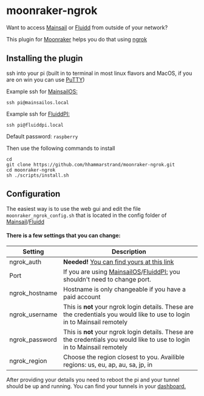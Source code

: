 # moonraker-ngrok

Want to access [Mainsail](https://github.com/meteyou/mainsail) or [Fluidd](https://github.com/cadriel/fluidd) from outside of your network?

This plugin for [Moonraker](https://github.com/Arksine/moonraker) helps you do that using [ngrok](https://ngrok.com/)

## Installing the plugin
ssh into your pi (built in to terminal in most linux flavors and MacOS, if you are on win you can use [PuTTY](https://www.putty.org/))

Example ssh for [MainsailOS:](https://github.com/raymondh2/MainsailOS) 
```
ssh pi@mainsailos.local
```
Example ssh for [FluiddPI:](https://github.com/cadriel/FluiddPI)
```
ssh pi@fluiddpi.local
```
Default password: `raspberry`


Then use the following commands to install

```
cd
git clone https://github.com/hhammarstrand/moonraker-ngrok.git
cd moonraker-ngrok
sh ./scripts/install.sh
```

## Configuration
The easiest way is to use the web gui and edit the file `moonraker_ngrok_config.sh` that is located in the config folder of [Mainsail](https://github.com/meteyou/mainsail)/[Fluidd](https://github.com/cadriel/fluidd)

#### There is a few settings that you can change:

Setting | Description
------------ | -------------
ngrok_auth | **Needed!** [You can find yours at this link](https://dashboard.ngrok.com/auth/your-authtoken)
Port | If you are using [MainsailOS](https://github.com/raymondh2/MainsailOS)/[FluiddPI:](https://github.com/cadriel/FluiddPI) you shouldn't need to change port. 
ngrok_hostname | Hostname is only changeable if you have a paid account
ngrok_username |This is **not** your ngrok login details. These are the credentials you would like to use to login in to Mainsail remotely
ngrok_password | This is **not** your ngrok login details. These are the credentials you would like to use to login in to Mainsail remotely
ngrok_region | Choose the region closest to you. Availible regions: us, eu, ap, au, sa, jp, in

After providing your details you need to reboot the pi and your tunnel should be up and running. You can find your tunnels in your [dashboard.](https://dashboard.ngrok.com/status/tunnels)
